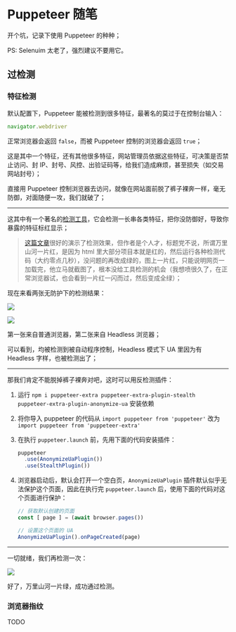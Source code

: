# Puppeteer 随笔

开个坑，记录下使用 Puppeteer 的种种；

PS: Selenuim 太老了，强烈建议不要用它。



## 过检测

### 特征检测

默认配置下，Puppeteer 能被检测到很多特征，最著名的莫过于在控制台输入：

```js
navigator.webdriver
```

正常浏览器会返回 `false`，而被 Puppeteer 控制的浏览器会返回 `true`；

这是其中一个特征，还有其他很多特征，网站管理员依据这些特征，可决策是否禁止访问、封 IP、封号、风控、出验证码等，给我们造成麻烦，甚至损失（如交易网站封号）；

直接用 Puppeteer 控制浏览器去访问，就像在网站面前脱了裤子裸奔一样，毫无防御，对面随便一攻，我们就破了；

---

这其中有一个著名的[检测工具](https://bot.sannysoft.com)，它会检测一长串各类特征，把你没防御好，导致你暴露的特征标红显示；

>  [这篇文章](https://cloud.tencent.com/developer/article/1755512)很好的演示了检测效果，但作者是个人才，标题党不说，所谓万里山河一片红，是因为 html 里大部分项目本就是红的，然后运行各种检测代码（大约零点几秒），没问题的再改成绿的，图上一片红，只能说明网页一加载完，他立马就截图了，根本没给工具检测的机会（我想喷很久了，在正常浏览器试，也会看到一片红一闪而过，然后变成全绿）；

现在来看两张无防护下的检测结果：

![](/uploads/iShot_2024-02-27_21.49.34.png)

![](/uploads/iShot_2024-02-27_21.48.55.png)

第一张来自普通浏览器，第二张来自 Headless 浏览器；

可以看到，均被检测到被自动程序控制，Headless 模式下 UA 里因为有 Headless 字样，也被检测出了；

---

那我们肯定不能脱掉裤子裸奔对吧，这时可以用反检测插件：

1. 运行 `npm i puppeteer-extra puppeteer-extra-plugin-stealth puppeteer-extra-plugin-anonymize-ua` 安装依赖

2. 将你导入 puppeteer 的代码从 `import puppeteer from 'puppeteer'` 改为 `import puppeteer from 'puppeteer-extra'`

3. 在执行 `puppeteer.launch` 前，先用下面的代码安装插件：

   ```js
   puppeteer
     .use(AnonymizeUaPlugin())
     .use(StealthPlugin())
   ```

4. 浏览器启动后，默认会打开一个空白页，`AnonymizeUaPlugin` 插件默认似乎无法保护这个页面，因此在执行完 `puppeteer.launch` 后，使用下面的代码对这个页面进行保护：

   ```js
   // 获取默认创建的页面
   const [ page ] = (await browser.pages())
   
   // 设置这个页面的 UA
   AnonymizeUaPlugin().onPageCreated(page)
   ```

---

一切就绪，我们再检测一次：

![](/uploads/iShot_2024-02-27_22.08.59.png)

好了，万里山河一片绿，成功通过检测。



### 浏览器指纹
TODO



